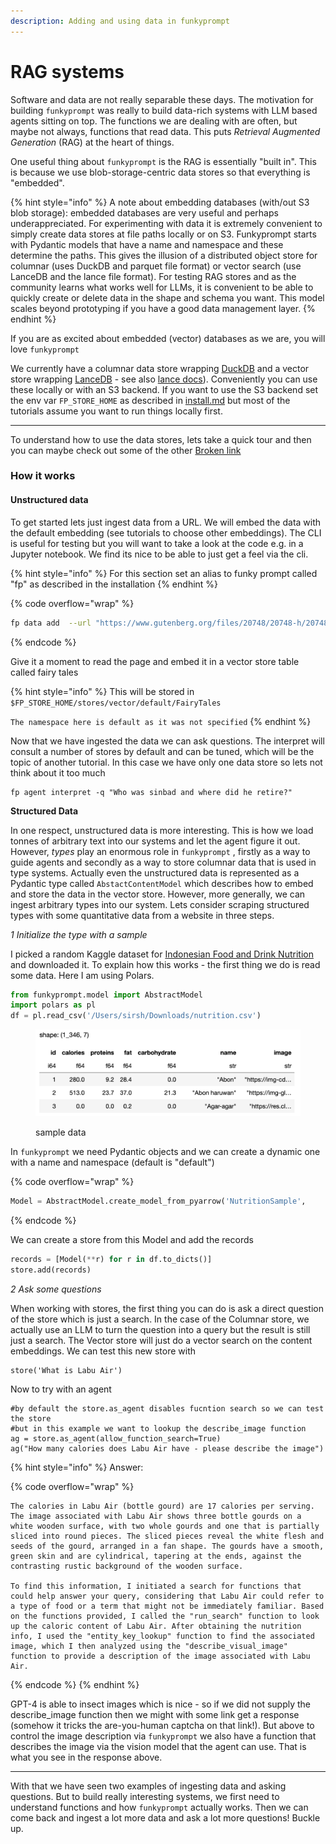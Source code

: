 ```yaml
---
description: Adding and using data in funkyprompt
---
```


# RAG systems

Software and data are not really separable these days. The motivation for building `funkyprompt` was really to build data-rich systems with LLM based agents sitting on top. The functions we are dealing with are often, but maybe not always, functions that read data. This puts _Retrieval Augmented Generation_ (RAG) at the heart of things.

One useful thing about `funkyprompt` is the RAG is essentially "built in". This is because we use blob-storage-centric data stores so that everything is "embedded".&#x20;

{% hint style="info" %}
A note about embedding databases (with/out S3 blob storage): embedded databases are very useful and perhaps underappreciated. For experimenting with data it is extremely convenient to simply create data stores at file paths locally or on S3. Funkyprompt starts with Pydantic models that have a name and namespace and these determine the paths. This gives the illusion of a distributed object store for columnar (uses DuckDB and parquet file format) or vector search (use LanceDB and the lance file format). For testing RAG stores and as the community learns what works well for LLMs, it is convenient to be able to quickly create or delete data in the shape and schema you want. This model scales beyond prototyping if you have a good data management layer.
{% endhint %}

If you are as excited about embedded (vector) databases as we are, you will love `funkyprompt`

We currently have a columnar data store wrapping [DuckDB](https://duckdb.org/) and a vector store wrapping [LanceDB](https://lancedb.github.io/lancedb/) - see also [lance docs](https://lancedb.github.io/lance/)). Conveniently you can use these locally or with an S3 backend. If you want to use the S3 backend set the env var `FP_STORE_HOME` as described in [install.md](install.md "mention") but most of the tutorials assume you want to run things locally first.

***

To understand how to use the data stores, lets take a quick tour and then you can maybe check out some of the other [Broken link](broken-reference "mention")

### How it works

#### Unstructured data&#x20;

To get started lets just ingest data from a URL. We will embed the data with the default embedding (see tutorials to choose other embeddings). The CLI is useful for testing but you will want to take a look at the code e.g. in a Jupyter notebook. We find its nice to be able to just get a feel via the cli.

{% hint style="info" %}
For this section set an alias to funky prompt called "fp" as described in the installation
{% endhint %}

{% code overflow="wrap" %}
```bash
fp data add  --url "https://www.gutenberg.org/files/20748/20748-h/20748-h.htm" -n FairyTales
```
{% endcode %}

Give it a moment to read the page and embed it in a vector store table called fairy tales

{% hint style="info" %}
This will be stored in `$FP_STORE_HOME/stores/vector/default/FairyTales`

`The namespace here is default as it was not specified`
{% endhint %}

Now that we have ingested the data we can ask questions. The interpret will consult a number of stores by default and can be tuned, which will be the topic of another tutorial. In this case we have only one data store so lets not think about it too much

```
fp agent interpret -q "Who was sinbad and where did he retire?"
```

**Structured Data**

In one respect, unstructured data is more interesting. This is how we load tonnes of arbitrary text into our systems and let the agent figure it out. However, _types_ play an enormous role in `funkyprompt` , firstly as a way to guide agents and secondly as a way to store columnar data that is used in type systems. Actually even the unstructured data is represented as a Pydantic type called `AbstactContentModel` which describes how to embed and store the data in the vector store. However, more generally, we can ingest arbitrary types into our system. Lets consider scraping structured types with some quantitative data from a website in three steps.

_1 Initialize the type with a sample_

I picked a random Kaggle dataset for [Indonesian Food and Drink Nutrition](https://www.kaggle.com/datasets/anasfikrihanif/indonesian-food-and-drink-nutrition-dataset) and downloaded it. To explain how this works - the first thing we do is read some data. Here I am using Polars.

```python
from funkyprompt.model import AbstractModel
import polars as pl
df = pl.read_csv('/Users/sirsh/Downloads/nutrition.csv')
```

<figure><img src="../.gitbook/assets/image.png" alt=""><figcaption><p>sample data</p></figcaption></figure>

In `funkyprompt` we need Pydantic objects and we can create a dynamic one with a name and namespace (default is "default")&#x20;

{% code overflow="wrap" %}
```python
Model = AbstractModel.create_model_from_pyarrow('NutritionSample',     py_arrow_schema=df.to_arrow().schema)
```
{% endcode %}

We can create a store from this Model and add the records&#x20;

```python
records = [Model(**r) for r in df.to_dicts()]
store.add(records)
```

_2 Ask some questions_

When working with stores, the first thing you can do is ask a direct question of the store which is just a search. In the case of the Columnar store, we actually use an LLM to turn the question into a query but the result is still just a search. The Vector store will just do a vector search on the content embeddings. We can test this new store with

```
store('What is Labu Air')
```

Now to try with an agent

```
#by default the store.as_agent disables fucntion search so we can test the store
#but in this example we want to lookup the describe_image function
ag = store.as_agent(allow_function_search=True)
ag("How many calories does Labu Air have - please describe the image")
```

{% hint style="info" %}
Answer:

{% code overflow="wrap" %}
```
The calories in Labu Air (bottle gourd) are 17 calories per serving. The image associated with Labu Air shows three bottle gourds on a white wooden surface, with two whole gourds and one that is partially sliced into round pieces. The sliced pieces reveal the white flesh and seeds of the gourd, arranged in a fan shape. The gourds have a smooth, green skin and are cylindrical, tapering at the ends, against the contrasting rustic background of the wooden surface.

To find this information, I initiated a search for functions that could help answer your query, considering that Labu Air could refer to a type of food or a term that might not be immediately familiar. Based on the functions provided, I called the "run_search" function to look up the caloric content of Labu Air. After obtaining the nutrition info, I used the "entity_key_lookup" function to find the associated image, which I then analyzed using the "describe_visual_image" function to provide a description of the image associated with Labu Air.
```
{% endcode %}
{% endhint %}

GPT-4 is able to insect images which is nice - so if we did not supply the describe\_image function then we might with some link get a response (somehow it tricks the are-you-human captcha on that link!). But above to control the image description via `funkyprompt` we also have a function that describes the image via the vision model that the agent can use. That is what you see in the response above.

***

With that we have seen two examples of ingesting data and asking questions. But to build really interesting systems, we first need to understand functions and how `funkyprompt` actually works. Then we can come back and ingest a lot more data and ask a lot more questions! Buckle up.
